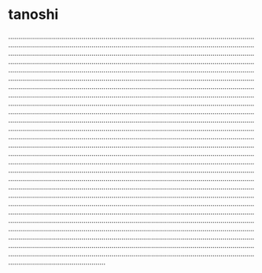 # tanoshi
.....................................................................................................................................................................................................................................................................................................................................................................................................................................................................................................................................................................................................................................................................................................................................................................................................................................................................................................................................................................................................................................................................................................................................................................................................................................................................................................................................................................................................................................................................................................................................................................................................................................................................................................................................................................................................................................................................................................................................................................................................................................................................................................................................................................................................................................................................................................................................................................................................................................................................................................................................................................................................................................................................................................................................................................................................................................................................................................................................................................................................................................................................................................................................................................................................................................................................................................................................................................................................................................................................................................................................